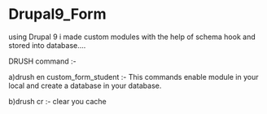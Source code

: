 # Drupal9_Form
using Drupal 9 i made custom modules with the help of schema hook and stored into database....

DRUSH command :-

a)drush en custom_form_student :- This commands enable module in your local and create a database in your database.

b)drush cr :- clear you cache 




